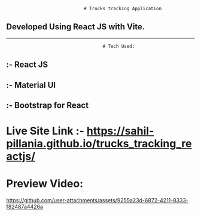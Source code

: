                                  # Trucks tracking Application
## Developed Using React JS with Vite.
----------------
                                        # Tech Used:
## :- React JS
## :- Material UI
## :- Bootstrap for React

# Live Site Link :- https://sahil-pillania.github.io/trucks_tracking_reactjs/

# Preview Video:
https://github.com/user-attachments/assets/9255a23d-6872-4211-8333-f82487a4426a

